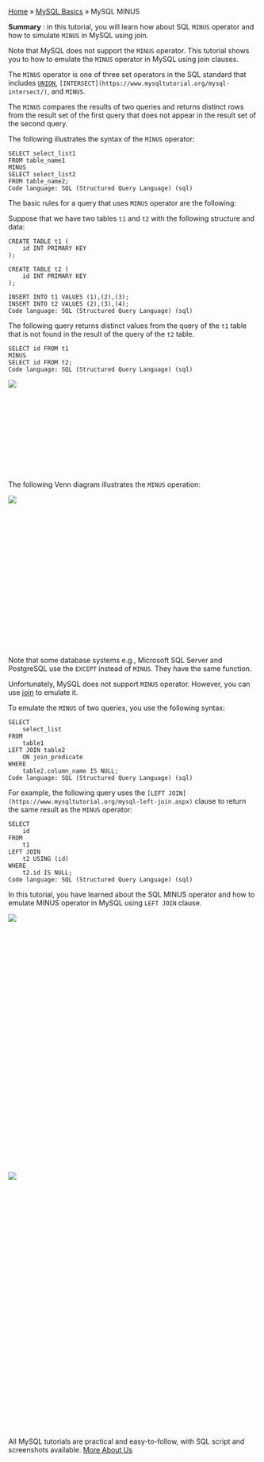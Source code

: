 

[Home](https://www.mysqltutorial.org/) » [MySQL
Basics](https://www.mysqltutorial.org/mysql-basics/) » MySQL MINUS



 **Summary** : in this tutorial, you will learn how about SQL `MINUS` operator
and how to simulate `MINUS` in MySQL using join.



Note that MySQL does not support the `MINUS` operator. This tutorial shows you
to how to emulate the `MINUS` operator in MySQL using join clauses.



The `MINUS` operator is one of three set operators in the SQL standard that
includes [`UNION`](https://www.mysqltutorial.org/sql-union-mysql.aspx),
`[INTERSECT](https://www.mysqltutorial.org/mysql-intersect/)`, and `MINUS`.



The `MINUS` compares the results of two queries and returns distinct rows from
the result set of the first query that does not appear in the result set of
the second query.



The following illustrates the syntax of the `MINUS` operator:


    
    
    SELECT select_list1 
    FROM table_name1
    MINUS 
    SELECT select_list2 
    FROM table_name2;
    Code language: SQL (Structured Query Language) (sql)



The basic rules for a query that uses `MINUS` operator are the following:



Suppose that we have two tables `t1` and `t2` with the following structure and
data:


    
    
    CREATE TABLE t1 (
        id INT PRIMARY KEY
    );
    
    CREATE TABLE t2 (
        id INT PRIMARY KEY
    );
    
    INSERT INTO t1 VALUES (1),(2),(3);
    INSERT INTO t2 VALUES (2),(3),(4);
    Code language: SQL (Structured Query Language) (sql)



The following query returns distinct values from the query of the `t1` table
that is not found in the result of the query of the `t2` table.


    
    
    SELECT id FROM t1
    MINUS
    SELECT id FROM t2; 
    Code language: SQL (Structured Query Language) (sql)

![](https://www.mysqltutorial.org/wp-content/uploads/2017/07/MySQL-MINUS-Example.png)
![](data:image/svg+xml,%3Csvg%20xmlns=%22http://www.w3.org/2000/svg%22%20viewBox=%220%200%20518%20177%22%3E%3C/svg%3E)


The following Venn diagram illustrates the `MINUS` operation:

![](https://www.mysqltutorial.org/wp-content/uploads/2017/07/MySQL-MINUS.png)
![](data:image/svg+xml,%3Csvg%20xmlns=%22http://www.w3.org/2000/svg%22%20viewBox=%220%200%20449%20261%22%3E%3C/svg%3E)


Note that some database systems e.g., Microsoft SQL Server and PostgreSQL use
the `EXCEPT` instead of `MINUS`. They have the same function.



Unfortunately, MySQL does not support `MINUS` operator. However, you can use
[join](https://www.mysqltutorial.org/mysql-join/) to emulate it.



To emulate the `MINUS` of two queries, you use the following syntax:


    
    
    SELECT 
        select_list
    FROM 
        table1
    LEFT JOIN table2 
        ON join_predicate
    WHERE 
        table2.column_name IS NULL; 
    Code language: SQL (Structured Query Language) (sql)



For example, the following query uses the `[LEFT
JOIN](https://www.mysqltutorial.org/mysql-left-join.aspx)` clause to return
the same result as the `MINUS` operator:


    
    
    SELECT 
        id
    FROM
        t1
    LEFT JOIN
        t2 USING (id)
    WHERE
        t2.id IS NULL;
    Code language: SQL (Structured Query Language) (sql)



In this tutorial, you have learned about the SQL MINUS operator and how to
emulate MINUS operator in MySQL using `LEFT JOIN` clause.

![](https://www.mysqltutorial.org/wp-content/themes/evolution/img/left.svg)
![](data:image/svg+xml,%3Csvg%20xmlns=%22http://www.w3.org/2000/svg%22%20viewBox=%220%200%2032%2032%22%3E%3C/svg%3E)
![](https://www.mysqltutorial.org/wp-content/themes/evolution/img/right.svg)
![](data:image/svg+xml,%3Csvg%20xmlns=%22http://www.w3.org/2000/svg%22%20viewBox=%220%200%2032%2032%22%3E%3C/svg%3E)


All MySQL tutorials are practical and easy-to-follow, with SQL script and
screenshots available. [More About Us](/about-us/)

